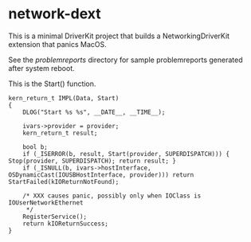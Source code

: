 # network-dext

This is a minimal DriverKit project that builds a NetworkingDriverKit extension that panics MacOS.

See the *problemreports* directory for sample problemreports generated after system reboot.

This is the Start() function.

```
kern_return_t IMPL(Data, Start) 
{
    DLOG("Start %s %s", __DATE__, __TIME__);

    ivars->provider = provider;
    kern_return_t result;

    bool b;
    if (_ISERROR(b, result, Start(provider, SUPERDISPATCH))) { Stop(provider, SUPERDISPATCH); return result; }
    if (_ISNULL(b, ivars->hostInterface, OSDynamicCast(IOUSBHostInterface, provider))) return StartFailed(kIOReturnNotFound);

    /* XXX causes panic, possibly only when IOClass is IOUserNetworkEthernet 
     */
    RegisterService();
    return kIOReturnSuccess;
}
```


